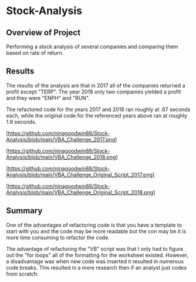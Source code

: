 # Stock-Analysis

## Overview of Project

Performing a stock analysis of several companies and comparing them based on rate of return.

## Results

The results of the analysis are that in 2017 all of the companies returned a profit except "TERP". The year 2018 only two companies yielded a profit and they were "ENPH" and "RUN".

The refactored code for the years 2017 and 2018 ran roughly at .67 seconds each, while the original code for the referenced years above ran at roughly 1.9 seconds.

[https://github.com/ninagoodwin88/Stock-Analysis/blob/main/VBA_Challenge_2017.png]

[https://github.com/ninagoodwin88/Stock-Analysis/blob/main/VBA_Challenge_2018.png]

[https://github.com/ninagoodwin88/Stock-Analysis/blob/main/VBA_Challenge_Original_Script_2017.png]

[https://github.com/ninagoodwin88/Stock-Analysis/blob/main/VBA_Challenge_Original_Script_2018.png]

## Summary

One of the advantages of refactoring code is that you have  a template to start with you and the code may be more readable but the con may be it is more time consuming to refactor the code.

The advantage of refactoring the "VB" script was that I only had to figure out the "for loops" all of the formatting for the worksheet existed. However, a disadvantage was when new code was inserted it resulted in numerous code breaks. This resulted in a more research then if an analyst just codes from scratch.
